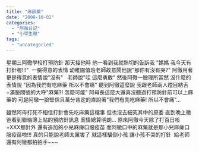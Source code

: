 ```yaml
---
title: "麻醉藥"
date: "2009-10-02"
categories: 
  - "阿徹日記"
  - "小學生徹"
tags: 
  - "uncategoried"
---
```


星期三阿徹學校打預防針 那天接他時 他一看到我就熱切的告訴我 "媽媽 我今天有打針喔!!!"  一臉得意的表情 幼稚園值班老師故意鬧他說"那你有沒有哭?" 阿徹用著更是得意的表情說"沒有"   老師說"哇 這麼勇敢" 然後阿徹一臉理所當然 沒什麼的表情說 "因為我們有吃麻藥 所以不會痛" 聽到阿徹這麼說 我跟老師兩人瞠目結舌+滿臉問號的大呼"麻藥?! 怎麼可能" 阿母長這麼大還真沒聽過打預防針前可以上麻藥的 可是阿徹一臉堅信且萬分肯定的直說著"我們有先吃麻藥! 所以不會痛"... 

雖然阿母打死不相信打針會先吃麻藥這檔事 但也沒去細究其中的原委 直到晚上徹爸看到聯絡簿上貼的預防針訊息 案情總算明朗... 原來阿徹今天除了打百日咳+XXX那針外 還有追加的小兒麻痺口服疫苗 而阿徹口中的麻藥就是那小兒麻痺口服疫苗啦!!! 真的只能說老師太厲害了 就這樣騙倒小孩 讓小孩不哭的打針  給老師還有阿徹都拍拍手~~~
